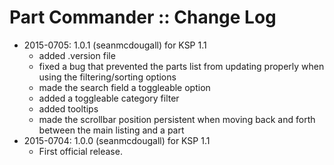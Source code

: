 # Part Commander :: Change Log

* 2015-0705: 1.0.1 (seanmcdougall) for KSP 1.1
	+ added .version file
	+ fixed a bug that prevented the parts list from updating properly when using the filtering/sorting options
	+ made the search field a toggleable option
	+ added a toggleable category filter
	+ added tooltips
	+ made the scrollbar position persistent when moving back and forth between the main listing and a part
* 2015-0704: 1.0.0 (seanmcdougall) for KSP 1.1
	+ First official release.
